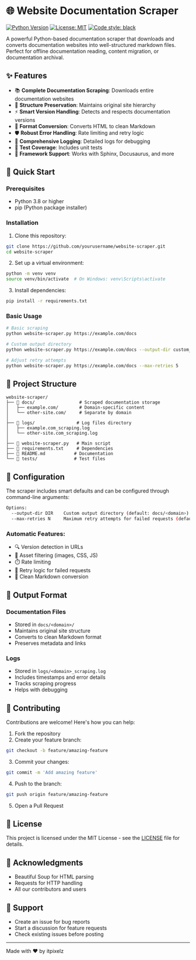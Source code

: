# 🌐 Website Documentation Scraper

[![Python Version](https://img.shields.io/badge/python-3.8%2B-blue.svg)](https://www.python.org/downloads/)
[![License: MIT](https://img.shields.io/badge/License-MIT-yellow.svg)](https://opensource.org/licenses/MIT)
[![Code style: black](https://img.shields.io/badge/code%20style-black-000000.svg)](https://github.com/psf/black)

A powerful Python-based documentation scraper that downloads and converts documentation websites into well-structured markdown files. Perfect for offline documentation reading, content migration, or documentation archival.

## ✨ Features

- 📚 **Complete Documentation Scraping**: Downloads entire documentation websites
- 🌳 **Structure Preservation**: Maintains original site hierarchy
- ⚡ **Smart Version Handling**: Detects and respects documentation versions
- 🔄 **Format Conversion**: Converts HTML to clean Markdown
- 🛡️ **Robust Error Handling**: Rate limiting and retry logic
- 📝 **Comprehensive Logging**: Detailed logs for debugging
- 🧪 **Test Coverage**: Includes unit tests
- 🎯 **Framework Support**: Works with Sphinx, Docusaurus, and more

## 🚀 Quick Start

### Prerequisites

- Python 3.8 or higher
- pip (Python package installer)

### Installation

1. Clone this repository:
```bash
git clone https://github.com/yourusername/website-scraper.git
cd website-scraper
```

2. Set up a virtual environment:
```bash
python -m venv venv
source venv/bin/activate  # On Windows: venv\Scripts\activate
```

3. Install dependencies:
```bash
pip install -r requirements.txt
```

### Basic Usage

```bash
# Basic scraping
python website-scraper.py https://example.com/docs

# Custom output directory
python website-scraper.py https://example.com/docs --output-dir custom_docs

# Adjust retry attempts
python website-scraper.py https://example.com/docs --max-retries 5
```

## 📁 Project Structure

```
website-scraper/
├── 📂 docs/                 # Scraped documentation storage
│   ├── example.com/        # Domain-specific content
│   └── other-site.com/     # Separate by domain
│
├── 📂 logs/                # Log files directory
│   ├── example.com_scraping.log
│   └── other-site.com_scraping.log
│
├── 📄 website-scraper.py   # Main script
├── 📄 requirements.txt     # Dependencies
├── 📄 README.md           # Documentation
└── 📂 tests/              # Test files
```

## 🔧 Configuration

The scraper includes smart defaults and can be configured through command-line arguments:

```bash
Options:
  --output-dir DIR    Custom output directory (default: docs/<domain>)
  --max-retries N     Maximum retry attempts for failed requests (default: 3)
```

### Automatic Features:
- 🔍 Version detection in URLs
- 🚫 Asset filtering (images, CSS, JS)
- ⏱️ Rate limiting
- 🔄 Retry logic for failed requests
- 🧹 Clean Markdown conversion

## 📝 Output Format

### Documentation Files
- Stored in `docs/<domain>/`
- Maintains original site structure
- Converts to clean Markdown format
- Preserves metadata and links

### Logs
- Stored in `logs/<domain>_scraping.log`
- Includes timestamps and error details
- Tracks scraping progress
- Helps with debugging

## 🤝 Contributing

Contributions are welcome! Here's how you can help:

1. Fork the repository
2. Create your feature branch:
```bash
git checkout -b feature/amazing-feature
```
3. Commit your changes:
```bash
git commit -m 'Add amazing feature'
```
4. Push to the branch:
```bash
git push origin feature/amazing-feature
```
5. Open a Pull Request

## 📜 License

This project is licensed under the MIT License - see the [LICENSE](LICENSE) file for details.

## 🙏 Acknowledgments

- Beautiful Soup for HTML parsing
- Requests for HTTP handling
- All our contributors and users

## 📧 Support

- Create an issue for bug reports
- Start a discussion for feature requests
- Check existing issues before posting

---
Made with ❤️ by itpixelz
